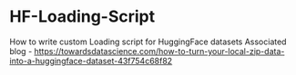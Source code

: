 # HF-Loading-Script
How to write custom Loading script for HuggingFace datasets
Associated blog - https://towardsdatascience.com/how-to-turn-your-local-zip-data-into-a-huggingface-dataset-43f754c68f82
